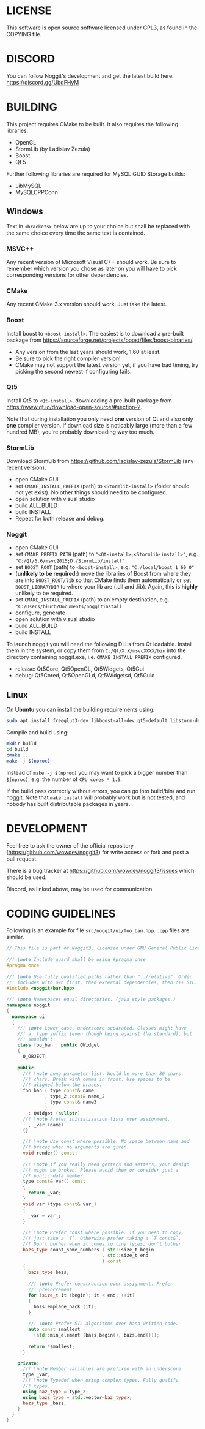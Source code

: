 # LICENSE #
This software is open source software licensed under GPL3, as found in
the COPYING file.

# DISCORD #
You can follow Noggit's development and get the latest build here: https://discord.gg/UbdFHyM

# BUILDING #
This project requires CMake to be built. It also requires the
following libraries:

* OpenGL
* StormLib (by Ladislav Zezula)
* Boost
* Qt 5

Further following libraries are required for MySQL GUID Storage builds:

* LibMySQL
* MySQLCPPConn

## Windows ##
Text in `<brackets>` below are up to your choice but shall be replaced
with the same choice every time the same text is contained.

### MSVC++ ###
Any recent version of Microsoft Visual C++ should work. Be sure to
remember which version you chose as later on you will have to pick
corresponding versions for other dependencies.

### CMake ###
Any recent CMake 3.x version should work. Just take the latest.

### Boost ###
Install boost to `<boost-install>`. The easiest is to download a pre-built
package from https://sourceforge.net/projects/boost/files/boost-binaries/.

* Any version from the last years should work, 1.60 at least.
* Be sure to pick the right compiler version!
* CMake may not support the latest version yet, if you have bad timing, try picking the second newest if configuring fails.

### Qt5 ###
Install Qt5 to `<Qt-install>`, downloading a pre-built package from
https://www.qt.io/download-open-source/#section-2.

Note that during installation you only need **one** version of Qt and
also only **one** compiler version. If download size is noticably large
(more than a few hundred MB), you're probably downloading way too much.

### StormLib ###
Download StormLib from https://github.com/ladislav-zezula/StormLib (any
recent version).

* open CMake GUI
* set `CMAKE_INSTALL_PREFIX` (path) to `<Stormlib-install>` (folder should
  not yet exist). No other things should need to be configured.
* open solution with visual studio
* build ALL_BUILD
* build INSTALL
* Repeat for both release and debug.

### Noggit ###
* open CMake GUI
* set `CMAKE_PREFIX_PATH` (path) to `"<Qt-install>;<Stormlib-install>"`,
  e.g. `"C:/Qt/5.6/msvc2015;D:/StormLib/install"`
* set `BOOST_ROOT` (path) to `<boost-install>`, e.g. `"C:/local/boost_1_60_0"`
* (**unlikely to be required:**) move the libraries of Boost from where
  they are into `BOOST_ROOT/lib` so that CMake finds them automatically or
  set `BOOST_LIBRARYDIR` to where your lib are (.dll and .lib). Again, this
  is **highly** unlikely to be required.
* set `CMAKE_INSTALL_PREFIX` (path) to an empty destination, e.g. 
  `"C:/Users/blurb/Documents/noggitinstall`
* configure, generate
* open solution with visual studio
* build ALL_BUILD
* build INSTALL
 
To launch noggit you will need the following DLLs from Qt loadable. Install
them in the system, or copy them from `C:/Qt/X.X/msvcXXXX/bin` into the
directory containing noggit.exe, i.e. `CMAKE_INSTALL_PREFIX` configured.

* release: Qt5Core, Qt5OpenGL, Qt5Widgets, Qt5Gui
* debug: Qt5Cored, Qt5OpenGLd, Qt5Widgetsd, Qt5Guid 

## Linux ##
On **Ubuntu** you can install the building requirements using:

```bash
sudo apt install freeglut3-dev libboost-all-dev qt5-default libstorm-dev
```

Compile and build using:

```bash
mkdir build
cd build
cmake ..
make -j $(nproc)
```

Instead of `make -j $(nproc)` you may want to pick a bigger number than
`$(nproc)`, e.g. the number of `CPU cores * 1.5`.

If the build pass correctly without errors, you can go into build/bin/
and run noggit. Note that `make install` will probably work but is not
tested, and nobody has built distributable packages in years.

# DEVELOPMENT #
Feel free to ask the owner of the official repository
(https://github.com/wowdev/noggit3) for write access or
fork and post a pull request.

There is a bug tracker at https://github.com/wowdev/noggit3/issues which should be used.

Discord, as linked above, may be used for communication.

# CODING GUIDELINES #
Following is an example for file `src/noggit/ui/foo_ban.hpp`. `.cpp` files
are similar.

```cpp
// This file is part of Noggit3, licensed under GNU General Public License (version 3).
 
//! \note Include guard shall be using #pragma once
#pragma once
 
//! \note Use fully qualified paths rather than "../relative". Order
//! includes with own first, then external dependencies, then c++ STL.
#include <noggit/bar.hpp>
 
//! \note Namespaces equal directories. (java style packages.)
namespace noggit
{
  namespace ui
  {
    //! \note Lower case, underscore separated. Classes might have
    //! a _type suffix (even though being against the standard), but 
    //! shouldn't.
    class foo_ban : public QWidget
    {
      Q_OBJECT;
 
    public:
      //! \note Long parameter list. Would be more than 80 chars.
      //! chars. Break with comma in front. Use spaces to be
      //! aligned below the braces.
      foo_ban ( type const& name
              , type_2 const& name_2
              , type const& name3
              )
        : QWidget (nullptr)
      //! \note Prefer initialization lists over assignment.
        , _var (name)
      {}

      //! \note Use const where possible. No space between name and
      //! braces when no arguments are given.
      void render() const;
 
      //! \note If you really need getters and setters, your design
      //! might be broken. Please avoid them or consider just a
      //! public data member.
      type const& var() const
      {
        return _var;
      }
      void var (type const& var_)
      {
        _var = var_;
      }
 
      //! \note Prefer const where possible. If you need to copy, 
      //! just take a `T`. Otherwise prefer taking a `T const&`.
      //! Don't bother when it comes to tiny types, don't bother.
      bazs_type count_some_numbers ( std::size_t begin
                                   , std::size_t end
                                   ) const
      {
        bazs_type bazs;
 
        //! \note Prefer construction over assignment. Prefer
        //! preincrement.
        for (size_t it (begin); it < end; ++it)
        {
          bazs.emplace_back (it);
        }
 
        //! \note Prefer STL algorithms over hand written code.
        auto const smallest
          (std::min_element (bazs.begin(), bazs.end()));
 
        return *smallest;
      }

    private:
      //! \note Member variables are prefixed with an underscore.
      type _var;
      //! \note Typedef when using complex types. Fully qualify
      //! types.
      using baz_type = type_2;
      using bazs_type = std::vector<baz_type>;
      bazs_type _bazs;
    }
  }
}
```
